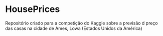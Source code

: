 # HousePrices
Repositório criado para a competição do Kaggle sobre a previsão d preço das casas na cidade de Ames, Lowa (Estados Unidos da América)
